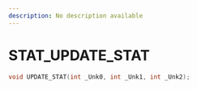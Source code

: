 ```yaml
---
description: No description available 
---
```


# STAT\_UPDATE_STAT

```cpp
void UPDATE_STAT(int _Unk0, int _Unk1, int _Unk2);
```